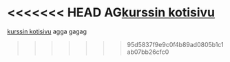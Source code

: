 <<<<<<< HEAD
AG[kurssin kotisivu](https://github.com/mluukkai/ohtu2015/wiki/Ohjelmistotuotanto-kev%C3%A4t-2015)
=======
[kurssin kotisivu](https://github.com/mluukkai/ohtu2015/wiki/Ohjelmistotuotanto-kev%C3%A4t-2015)
agga
gagag
>>>>>>> 95d5837f9e9c0f4b89ad0805b1c1ab07bb26cfc0
